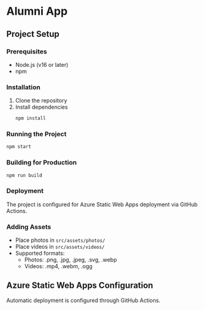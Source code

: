 # Alumni App

## Project Setup

### Prerequisites
- Node.js (v16 or later)
- npm

### Installation
1. Clone the repository
2. Install dependencies
   ```bash
   npm install
   ```

### Running the Project
```bash
npm start
```

### Building for Production
```bash
npm run build
```

### Deployment
The project is configured for Azure Static Web Apps deployment via GitHub Actions.

### Adding Assets
- Place photos in `src/assets/photos/`
- Place videos in `src/assets/videos/`
- Supported formats:
  - Photos: .png, .jpg, .jpeg, .svg, .webp
  - Videos: .mp4, .webm, .ogg

## Azure Static Web Apps Configuration
Automatic deployment is configured through GitHub Actions.